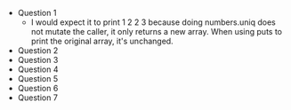 * Question 1
  * I would expect it to print
          1
          2
          2
          3
    because doing numbers.uniq does not mutate the caller, it only returns a new array. When using puts to print the original array, it's unchanged.
* Question 2
* Question 3
* Question 4
* Question 5
* Question 6
* Question 7
